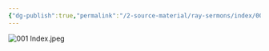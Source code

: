 ```yaml
---
{"dg-publish":true,"permalink":"/2-source-material/ray-sermons/index/001-index/"}
---
```


![001 Index.jpeg](/img/user/2%20Source%20Material/Ray%20Sermons/Index/001%20Index.jpeg)